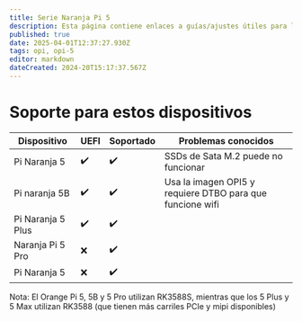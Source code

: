 ```yaml
---
title: Serie Naranja Pi 5
description: Esta página contiene enlaces a guías/ajustes útiles para los dispositivos de la Serie OPI 5
published: true
date: 2025-04-01T12:37:27.930Z
tags: opi, opi-5
editor: markdown
dateCreated: 2024-20T15:17:37.567Z
---
```


# Soporte para estos dispositivos

| Dispositivo       | UEFI | Soportado | Problemas conocidos                                       |
| ----------------- | ---- | --------- | --------------------------------------------------------- |
| Pi Naranja 5      | ✔️   | ✔️        | SSDs de Sata M.2 puede no funcionar       |
| Pi naranja 5B     | ✔️   | ✔️        | Usa la imagen OPI5 y requiere DTBO para que funcione wifi |
| Pi Naranja 5 Plus | ✔️   | ✔️        |                                                           |
| Naranja Pi 5 Pro  | ❌    | ✔️        |                                                           |
| Pi Naranja 5      | ❌    | ✔️        |                                                           |

Nota: El Orange Pi 5, 5B y 5 Pro utilizan RK3588S, mientras que los 5 Plus y 5 Max utilizan RK3588 (que tienen más carriles PCIe y mipi disponibles)